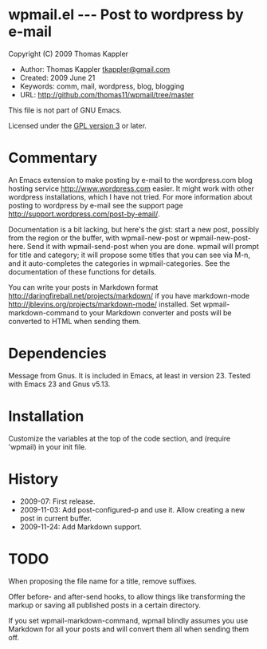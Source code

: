 # wpmail.el --- Post to wordpress by e-mail

Copyright (C) 2009 Thomas Kappler

* Author: Thomas Kappler <tkappler@gmail.com>
* Created: 2009 June 21
* Keywords: comm, mail, wordpress, blog, blogging
* URL: <http://github.com/thomas11/wpmail/tree/master>

This file is not part of GNU Emacs.

Licensed under the [GPL version 3](http://www.gnu.org/licenses/) or later.

# Commentary

An Emacs extension to make posting by e-mail to the wordpress.com
blog hosting service <http://www.wordpress.com> easier.  It might
work with other wordpress installations, which I have not tried.
For more information about posting to wordpress by e-mail see the
support page <http://support.wordpress.com/post-by-email/>.

Documentation is a bit lacking, but here's the gist: start a new
post, possibly from the region or the buffer, with wpmail-new-post
or wpmail-new-post-here. Send it with wpmail-send-post when you are
done.  wpmail will prompt for title and category; it will propose
some titles that you can see via M-n, and it auto-completes the
categories in wpmail-categories.  See the documentation of these
functions for details.

You can write your posts in Markdown format
<http://daringfireball.net/projects/markdown/> if you have
markdown-mode <http://jblevins.org/projects/markdown-mode/>
installed. Set wpmail-markdown-command to your Markdown converter
and posts will be converted to HTML when sending them.

# Dependencies
Message from Gnus.  It is included in Emacs, at least in version
23.  Tested with Emacs 23 and Gnus v5.13.

# Installation
Customize the variables at the top of the code section, and
(require 'wpmail) in your init file.

# History
* 2009-07:    First release.
* 2009-11-03: Add post-configured-p and use it. Allow creating a new
  post in current buffer.
* 2009-11-24: Add Markdown support.

# TODO

When proposing the file name for a title, remove suffixes.

Offer before- and after-send hooks, to allow things like
transforming the markup or saving all published posts in a certain
directory.

If you set wpmail-markdown-command, wpmail blindly assumes you use
Markdown for all your posts and will convert them all when sending
them off.


